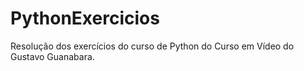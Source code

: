 # PythonExercicios

Resolução dos exercícios do curso de Python do Curso em Vídeo do Gustavo Guanabara.
